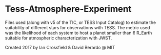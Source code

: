 # Tess-Atmosphere-Experiment

Files used (along with v5 of the TIC, or TESS Input Catalog) to estimate the suitability of different stars for observations with TESS. The metric used was the likelihood of each system to host a planet smaller than 6 R_Earth suitable for atmospheric characterization with JWST.  

Created 2017 by Ian Crossfield & David Berardo @ MIT
